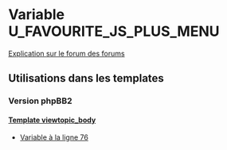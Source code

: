# Variable U_FAVOURITE_JS_PLUS_MENU
[Explication sur le forum des forums](http://forum.forumactif.com/t294113-listing-des-variables#U_FAVOURITE_JS_PLUS_MENU)

## Utilisations dans les templates

### Version phpBB2

#### [Template viewtopic_body](subsilver/viewtopic_body.md)
* [Variable à la ligne 76](../subsilver/viewtopic_body.tpl#L76)